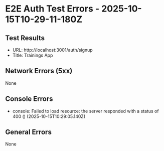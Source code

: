 # E2E Auth Test Errors - 2025-10-15T10-29-11-180Z

## Test Results
- URL: http://localhost:3001/auth/signup
- Title: Trainings App

## Network Errors (5xx)
None

## Console Errors
- console: Failed to load resource: the server responded with a status of 400 () (2025-10-15T10:29:05.140Z)

## General Errors
None
